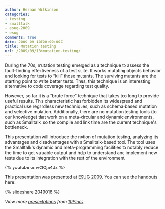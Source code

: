 ```yaml
---
author: Hernan Wilkinson
categories:
- testing
- smalltalk
- esug-2009
- esug
comments: true
date: 2009-09-18T00:00:00Z
title: Mutation testing
url: /2009/09/18/mutation-testing/
---
```


During the 70s, mutation testing emerged as a technique to assess the fault-finding effectiveness of a test suite. It works mutating objects behavior and looking for tests to “kill” those mutants. The surviving mutants are the starting point to write better tests. Thus, this technique is an interesting alternative to code coverage regarding test quality.

<!--more-->

However, so far it is a “brute force” technique that takes too long to provide useful results. This characteristic has forbidden its widespread and practical use regardless new techniques, such as schema-based mutation and selective mutation. Additionally, there are no mutation testing tools (to our knowledge) that work on a meta-circular and dynamic environments, such as Smalltalk, so the compile and link time are the current technique's bottleneck.

This presentation will introduce the notion of mutation testing, analyzing its advantages and disadvantages with a Smalltalk-based tool. The tool uses the Smalltalk's dynamic and meta-programming facilities to notably reduce the time to get valuable output and help to understand and implement new tests due to its integration with the rest of the environment.

{% youtube omvClOja4Js %}

This presentation was presented at [ESUG 2009](http://www.esug.org/Conferences/2009). You can see the handouts here:

{% slideshare 2049016 %}

*View more [presentations](http://www.slideshare.net/) from [10Pines](http://www.slideshare.net/silvajorge).*